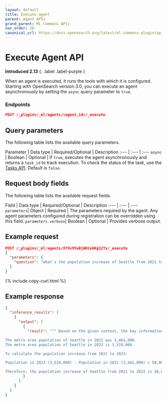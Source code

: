 ```yaml
---
layout: default
title: Execute agent
parent: Agent APIs
grand_parent: ML Commons APIs
nav_order: 20
canonical_url: https://docs.opensearch.org/latest/ml-commons-plugin/api/agent-apis/execute-agent/
---
```


# Execute Agent API
**Introduced 2.13**
{: .label .label-purple }

When an agent is executed, it runs the tools with which it is configured. Starting with OpenSearch version 3.0, you can execute an agent asynchronously by setting the `async` query parameter to `true`.

### Endpoints

```json
POST /_plugins/_ml/agents/<agent_id>/_execute
```

## Query parameters

The following table lists the available query parameters.

Parameter | Data type | Required/Optional | Description
:---  | :--- | :--- 
`async` | Boolean | Optional | If `true`, executes the agent asynchronously and returns a `task_id` to track execution. To check the status of the task, use the [Tasks API]({{site.url}}{{site.baseurl}}/ml-commons-plugin/api/tasks-apis/get-task/). Default is `false`.

## Request body fields

The following table lists the available request fields.

Field | Data type | Required/Optional | Description
:---  | :--- | :--- 
`parameters`| Object | Required | The parameters required by the agent. Any agent parameters configured during registration can be overridden using this field.
`parameters.verbose`| Boolean | Optional | Provides verbose output. 

## Example request

```json
POST /_plugins/_ml/agents/879v9YwBjWKCe6Kg12Tx/_execute
{
  "parameters": {
    "question": "what's the population increase of Seattle from 2021 to 2023"
  }
}
```
{% include copy-curl.html %}

## Example response

```json
{
  "inference_results": [
    {
      "output": [
        {
          "result": """ Based on the given context, the key information is:

The metro area population of Seattle in 2021 was 3,461,000.
The metro area population of Seattle in 2023 is 3,519,000.

To calculate the population increase from 2021 to 2023:

Population in 2023 (3,519,000) - Population in 2021 (3,461,000) = 58,000

Therefore, the population increase of Seattle from 2021 to 2023 is 58,000."""
        }
      ]
    }
  ]
}
```